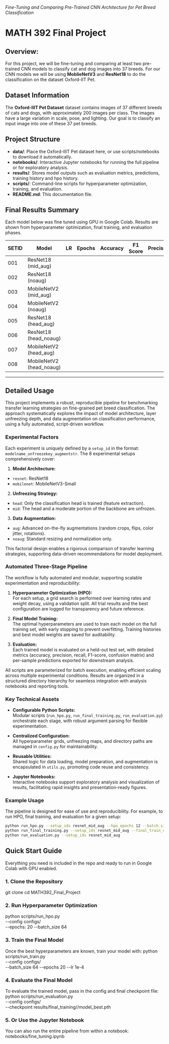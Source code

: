 _Fine-Tuning and Comparing Pre-Trained CNN Architecture for Pet Breed Classification_
# MATH 392 Final Project

## Overview:
For this project, we will be fine-tuning and comparing at least two pre-trained CNN models to classify cat and dog images into 37 breeds. For our CNN models we will be using  **MoblieNetV3** and **ResNet18** to do the classification on the dataset Oxford-IIT Pet.

## Dataset Information
The **Oxford-IIIT Pet Dataset** dataset contains images of 37 different breeds of cats and dogs, with approximately 200 images per class. The images have a large variation in scale, pose, and lighting. Our goal is to classify an input image into one of these 37 pet breeds.

## Project Structure
- **data/**: Place the Oxford-IIIT Pet dataset here, or use scripts/notebooks to download it automatically.
- **notebooks/**: Interactive Jupyter notebooks for running the full pipeline or for exploratory analysis.
- **results/**: Stores model outputs such as evaluation metrics, predictions, training history and hpo history.
- **scripts/**: Command-line scripts for hyperparameter optimization, training, and evaluation.
- **README.md**: This documentation file.

## Final Results Summary

Each model below was fine tuned using GPU in Google Colab. Results are shown from hyperparameter optimization, final training, and evaluation phases.

| SETID | Model                    | LR    | Epochs | Accuracy | F1 Score | Precision | Recall | Loss | Notes |
|-------|--------------------------|-------|--------|----------|----------|-----------|--------|------|-------|
| 001   | ResNet18 (mid_aug)       |       |        |          |          |           |        |      |       |
| 002   | ResNet18 (noaug)         |       |        |          |          |           |        |      |       |
| 003   | MobileNetV2 (mid_aug)    |       |        |          |          |           |        |      |       |
| 004   | MobileNetV2 (noaug)      |       |        |          |          |           |        |      |       |
| 005   | ResNet18 (head_aug)      |       |        |          |          |           |        |      |       |
| 006   | ResNet18 (head_noaug)    |       |        |          |          |           |        |      |       |
| 007   | MobileNetV2 (head_aug)   |       |        |          |          |           |        |      |       |
| 008   | MobileNetV2 (head_noaug) |       |        |          |          |           |        |      |       |

---

## Detailed Usage
This project implements a robust, reproducible pipeline for benchmarking transfer learning strategies on fine-grained pet breed classification. The approach systematically explores the impact of model architecture, layer unfreezing depth, and data augmentation on classification performance, using a fully automated, script-driven workflow.

### Experimental Factors

Each experiment is uniquely defined by a `setup_id` in the format: `modelname_unfreezekey_augmentstr`. The 8 experimental setups comprehensively cover:

1. **Model Architecture:**  
  - `resnet`: ResNet18  
  - `mobilenet`: MobileNetV3-Small

2. **Unfreezing Strategy:**  
  - `head`: Only the classification head is trained (feature extraction).  
  - `mid`: The head and a moderate portion of the backbone are unfrozen.  

3. **Data Augmentation:**  
  - `aug`: Advanced on-the-fly augmentations (random crops, flips, color jitter, rotations).  
  - `noaug`: Standard resizing and normalization only.

This factorial design enables a rigorous comparison of transfer learning strategies, supporting data-driven recommendations for model deployment.

### Automated Three-Stage Pipeline

The workflow is fully automated and modular, supporting scalable experimentation and reproducibility:

1. **Hyperparameter Optimization (HPO):**  
  For each setup, a grid search is performed over learning rates and weight decay, using a validation split. All trial results and the best configuration are logged for transparency and future reference.

2. **Final Model Training:**  
  The optimal hyperparameters are used to train each model on the full training set, with early stopping to prevent overfitting. Training histories and best model weights are saved for auditability.

3. **Evaluation:**  
  Each trained model is evaluated on a held-out test set, with detailed metrics (accuracy, precision, recall, F1-score, confusion matrix) and per-sample predictions exported for downstream analysis.

All scripts are parameterized for batch execution, enabling efficient scaling across multiple experimental conditions. Results are organized in a structured directory hierarchy for seamless integration with analysis notebooks and reporting tools.

### Key Technical Assets

- **Configurable Python Scripts:**  
  Modular scripts (`run_hpo.py`, `run_final_training.py`, `run_evaluation.py`) orchestrate each stage, with robust argument parsing for flexible experimentation.

- **Centralized Configuration:**  
  All hyperparameter grids, unfreezing maps, and directory paths are managed in `config.py` for maintainability.

- **Reusable Utilities:**  
  Shared logic for data loading, model preparation, and augmentation is encapsulated in `utils.py`, promoting code reuse and consistency.

- **Jupyter Notebooks:**  
  Interactive notebooks support exploratory analysis and visualization of results, facilitating rapid insights and presentation-ready figures.

### Example Usage

The pipeline is designed for ease of use and reproducibility. For example, to run HPO, final training, and evaluation for a given setup:

```bash
python run_hpo.py --setup_ids resnet_mid_aug --hpo_epochs 12 --batch_size 32
python run_final_training.py --setup_ids resnet_mid_aug --final_train_epochs 50 --batch_size 32 --patience 10
python run_evaluation.py --setup_ids resnet_mid_aug
```


## Quick Start Guide

Everything you need is included in the repo and ready to run in Google Colab with GPU enabled.

### 1. Clone the Repository

git clone
cd MATH392_Final_Project

### 2. Run Hyperparameter Optimization
python scripts/run_hpo.py \
  --config configs/<SETIDs> \
  --epochs: 20
  --batch_size 64

### 3. Train the Final Model
Once the best hyperparameters are known, train your model with:
python scripts/run_train.py \
  --config configs/<SETIDs> \
  --batch_size 64
  --epochs 20 
  --lr 1e-4

### 4. Evaluate the Final Model
To evaluate the trained model, pass in the config and final checkpoint file:
python scripts/run_evaluation.py \
  --config configs/<SETIDs> \
  --checkpoint results/final_training/<SETIDs>/model_best.pth

### 5. Or Use the Jupyter Notebook
You can also run the entire pipeline from within a notebook:
notebooks/fine_tuning.ipynb


